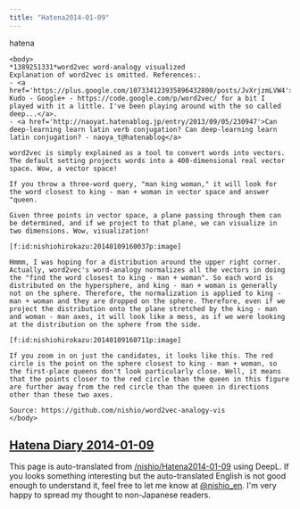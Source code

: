 ```yaml
---
title: "Hatena2014-01-09"
---
```


hatena

```
<body>
*1389251331*word2vec word-analogy visualized
Explanation of word2vec is omitted. References:.
- <a href='https://plus.google.com/107334123935896432800/posts/JvXrjzmLVW4'>Taku Kudo - Google+ - https://code.google.com/p/word2vec/ for a bit I played with it a little. I've been playing around with the so called deep...</a>.
- <a href='http://naoyat.hatenablog.jp/entry/2013/09/05/230947'>Can deep-learning learn latin verb conjugation? Can deep-learning learn latin conjugation? - naoya_t@hatenablog</a>

word2vec is simply explained as a tool to convert words into vectors. The default setting projects words into a 400-dimensional real vector space. Wow, a vector space!

If you throw a three-word query, "man king woman," it will look for the word closest to king - man + woman in vector space and answer "queen.

Given three points in vector space, a plane passing through them can be determined, and if we project to that plane, we can visualize in two dimensions. Wow, visualization!

[f:id:nishiohirokazu:20140109160037p:image]

Hmmm, I was hoping for a distribution around the upper right corner. Actually, word2vec's word-analogy normalizes all the vectors in doing the "find the word closest to king - man + woman". So each word is distributed on the hypersphere, and king - man + woman is generally not on the sphere. Therefore, the normalization is applied to king - man + woman and they are dropped on the sphere. Therefore, even if we project the distribution onto the plane stretched by the king - man and woman - man axes, it will look like a mess, as if we were looking at the distribution on the sphere from the side.

[f:id:nishiohirokazu:20140109160711p:image]

If you zoom in on just the candidates, it looks like this. The red circle is the point on the sphere closest to king - man + woman, so the first-place queens don't look particularly close. Well, it means that the points closer to the red circle than the queen in this figure are further away from the red circle than the queen in directions other than these two axes.

Source: https://github.com/nishio/word2vec-analogy-vis
</body>
```


[Hatena Diary 2014-01-09](https://nishiohirokazu.hatenadiary.org/archive/2014/01/09)
---
This page is auto-translated from [/nishio/Hatena2014-01-09](https://scrapbox.io/nishio/Hatena2014-01-09) using DeepL. If you looks something interesting but the auto-translated English is not good enough to understand it, feel free to let me know at [@nishio_en](https://twitter.com/nishio_en). I'm very happy to spread my thought to non-Japanese readers.